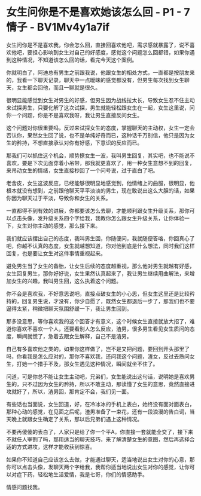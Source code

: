 # 女生问你是不是喜欢她该怎么回 - P1 - 7情子 - BV1Mv4y1a7if

女生问你是不是喜欢我，你会怎么回，直接回喜欢他吧，需求感就暴露了，说不喜欢他吧，要担心影响到女生对自己的好感度，感觉这个问题怎么回都错，如果你遇到这种情况，不知道该怎么回的话，看完今天这个案例。

你就明白了，阿迪总有男生之前跟我说，他跟女生的相处方式，一直都是按朋友来的，我看一下聊天记录，聊天中一点暧昧的感觉都没有，但男生每次找到女生聊天，女生都会回他，而且一聊就是很久。

很明显能感觉到女生对男生的好感，但男生因为战线拉太长，导致女生忍不住主动来试探男生，只要化解了这次试探，男生就能轻松跟女生在一起，女生这里说，问你一个问题，你是不是喜欢我呀，我让男生直接反问女生。

这个问题对你很重要吗，反过来试探女生的态度，掌握聊天的主动权，女生一定会否认你，果然女生回了说，也不是单纯好奇而已，这种话千万别信，他只是因为女生的矜持，不想直接承认对你有好感，下意识的反应而已。

那我们可以抓住这个机会，顺势撩女生一波，我叫男生回复，其实吧，也不能说不喜欢，要是下次见面穿着小吊带，那我就更喜欢了，用一种女生意想不到的回复，来吊动女生的情绪，女生直接秒回了一个问号说，过于直白了吧。

老舍皮，女生这波反应，已经能够很明显地感觉到，他情绪上的曲服，很明显，他根本就没有想到，之前跟他聊天平平淡淡的男生，现在敢说出这么大胆的话，如果你因为聊天过于平淡，导致你和女生的关系。

一直都得不到有效的进展，你都要该怎么去聊，才能顺利跟女生升级关系，那你可以点击头像，发升级关系四个字给我，我教你怎么跟女生升级关系，让你体验一下，女生对你主动的感觉，那么接下来。

我们就应该摆出自己的态度，我叫男生回，你随便问，我就随便答咯，你回真心了吧，你越不认真的态度，女生就越想知道，你对他到底是什么想法，同时我们这样回复，也是要让女生对这件事情重视起来。

避免男生当了女生的备胎，让女生后续的态度越重视，那么他对男生就越有好感，女生回复男生，那你好好说，女生果然认真起来了，我让男生继续用曲解法，来增加女生的兴趣，我叫男生回，这么执着这个问题。

你不会是喜欢我，不好意思说吧，直接点破女生的小心思，但女生这里还是比较矜持的，回复男生说，才没有，你少自愿了，既然女生都退后一步了，那我们也不要逼得太紧，稍微把聊天氛围舒缓一下，我让男生回到。

那多没意思，等你喜欢我的这个回答才有意义，这个时候女生直接就放大招了，难道你喜欢不喜欢一个人，还要看别人怎么反应，渣男，很多男生看见女生质问的态度，瞬间就慌了，急着去跟女生解释，自己不是渣男。

自己有多喜欢他之类的，如果你这样做了，岂不是又把问题，要回到开头那里了吗，你看我是怎么应对的，那你不喜欢我，还问我这个问题，渣女，反过去质问女生，打她一个措手不及，那女生遇见这种情况，瞬间就坐不住了。

问道，可是你总不能让女生主动吧，兄弟们，女生能说出这句话，说明她是喜欢男生的，只不过因为女生的矜持，所以不敢主动，那读懂了女生的意思，竟然直接进攻就好了，所以，渣男回，那肯定不会，我们见一面。

有些话也当面说，女生回道，好，在冷冰冰的手机上表白，始终没有面对面表白，那种心动的感觉，在见面之后呢，渣男准备了一束花，还有一段浪漫的告白词，当天晚上就跟女生确定了关系，那以后兄弟们遇上这种情况。

不要再傻傻的表白了，人家只是给了你一个平A，你直接一套就能全交了，接下来不就任人宰割了吗，那用适当的聊天技巧，来了解清楚女生的意图，然后再选择合适的方式进攻，这样才能收获到惊喜。

如果你不知道自己应该怎么去做，才能通过聊天，适当地说出女生对你的心意，那你可以点击头像，发聊天两个字给我，我帮你适当地说出女生对你的感觉，让你可以对症下药，轻松地生活爱情，我是七哥，你们的情感助手。

情感问题找我。